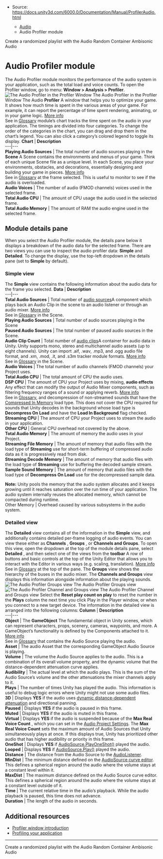 * Source: https://docs.unity3d.com/6000.0/Documentation/Manual/ProfilerAudio.html

  * [Audio](https://docs.unity3d.com/6000.0/Documentation/Manual/Audio.html)
  * Audio Profiler module


[](https://docs.unity3d.com/6000.0/Documentation/Manual/Create-randomized-playlist.html)
Create a randomized playlist with the Audio Random Container
[](https://docs.unity3d.com/6000.0/Documentation/Manual/AmbisonicAudio.html)
Ambisonic Audio
# Audio Profiler module
The Audio Profiler module monitors the performance of the audio system in your application, such as the total load and voice counts. To open the Profiler window, go to menu: **Window > Analysis > Profiler**.
![The Audio Profiler in the Profiler Window](https://docs.unity3d.com/6000.0/Documentation/uploads/Main/audio-profiler-module.png) The Audio Profiler in the Profiler Window
The Audio **Profiler** A window that helps you to optimize your game. It shows how much time is spent in the various areas of your game. For example, it can report the percentage of time spent rendering, animating, or in your game logic. [More info](https://docs.unity3d.com/6000.0/Documentation/Manual/Profiler.html)  
See in [Glossary](https://docs.unity3d.com/6000.0/Documentation/Manual/Glossary.html#Profiler) module’s chart tracks the time spent on the audio in your application. The timings are divided into four categories. To change the order of the categories in the chart, you can drag and drop them in the chart’s legend. You can also click a category’s colored legend to toggle its display.
**Chart** | **Description**  
---|---  
**Playing Audio Sources** | The total number of audio sources playing in the **Scene** A Scene contains the environments and menus of your game. Think of each unique Scene file as a unique level. In each Scene, you place your environments, obstacles, and decorations, essentially designing and building your game in pieces. [More info](https://docs.unity3d.com/6000.0/Documentation/Manual/CreatingScenes.html)  
See in [Glossary](https://docs.unity3d.com/6000.0/Documentation/Manual/Glossary.html#Scene) at the frame selected. This is useful to monitor to see if the audio is overloaded.  
**Audio Voices** | The number of audio (FMOD channels) voices used in the selected frame.  
**Total Audio CPU** | The amount of CPU usage the audio used in the selected frame.  
**Total Audio Memory** | The amount of RAM the audio engine used in the selected frame.  
## Module details pane
When you select the Audio Profiler module, the details pane below it displays a breakdown of the audio data for the selected frame. There are two views you can use to inspect the audio profiler data: **Simple** and **Detailed**. To change the display, use the top-left dropdown in the details pane (set to **Simple** by default). 
### Simple view
The **Simple** view contains the following information about the audio data for the frame you selected.
**Data** | **Description**  
---|---  
**Total Audio Sources** | Total number of [audio sources](https://docs.unity3d.com/6000.0/Documentation/Manual/class-AudioSource.html)A component which plays back an Audio Clip in the scene to an audio listener or through an audio mixer. [More info](https://docs.unity3d.com/6000.0/Documentation/Manual/class-AudioSource.html)  
See in [Glossary](https://docs.unity3d.com/6000.0/Documentation/Manual/Glossary.html#AudioSource) in the Scene.  
**Playing Audio Sources** | Total number of audio sources playing in the Scene  
**Paused Audio Sources** | The total number of paused audio sources in the Scene.  
**Audio Clip Count** | Total number of [audio clips](https://docs.unity3d.com/6000.0/Documentation/Manual/class-AudioClip.html)A container for audio data in Unity. Unity supports mono, stereo and multichannel audio assets (up to eight channels). Unity can import .aif, .wav, .mp3, and .ogg audio file format, and .xm, .mod, .it, and .s3m tracker module formats. [More info](https://docs.unity3d.com/6000.0/Documentation/Manual/class-AudioClip.html)  
See in [Glossary](https://docs.unity3d.com/6000.0/Documentation/Manual/Glossary.html#AudioClip) in the Scene.  
**Audio Voices** | The total number of audio channels (FMOD channels) your Project uses.  
**Total Audio CPU** | The total amount of CPU the audio uses.  
**DSP CPU** | The amount of CPU your Project uses by mixing, **audio effects** Any effect that can modify the output of Audio Mixer components, such as filtering frequency ranges of a sound or applying reverb. [More info](https://docs.unity3d.com/6000.0/Documentation/Manual/class-AudioEffectMixer.html)  
See in [Glossary](https://docs.unity3d.com/6000.0/Documentation/Manual/Glossary.html#AudioEffect), and decompression of non-streamed sounds that have the [Compressed In Memory](https://docs.unity3d.com/6000.0/Documentation/Manual/class-AudioClip.html) load type. This does not cover the CPU required for sounds that Unity decodes in the background whose load type is **Decompress On Load** and have the **Load In Background** flag checked.  
**Streaming CPU** | The amount of CPU your Project uses to stream the audio in your application.  
**Other CPU** | General CPU overhead not covered by the above.  
**Total Audio Memory** | The amount of memory the audio uses in your Project.  
**Streaming File Memory** | The amount of memory that audio files with the load type of **Streaming** use for short-term buffering of compressed audio data as it is progressively read from disk.  
**Streaming Decode Memory** | The amount of memory that audio files with the load type of **Streaming** use for buffering the decoded sample stream.  
**Sample Sound Memory** | The amount of memory that audio files with the load type of **Decompress On Load** use for the decompressed sample data.  
  
**Note:** Unity pools the memory that the audio system allocates and it keeps growing until it reaches saturation over the run time of your application. The audio system internally reuses the allocated memory, which cannot be compacted during runtime.  
Other Memory | Overhead caused by various subsystems in the audio system.  
### Detailed view
The **Detailed** view contains all of the information in the **Simple** view, and additionally contains detailed per-frame logging of audio events. You can view these either as **Channels** , **Groups** , or **Channels and Groups**. To open this view, open the dropdown at the top of the module details pane, select **Detailed** , and then select one of the views from the **toolbar** A row of buttons and basic controls at the top of the Unity Editor that allows you to interact with the Editor in various ways (e.g. scaling, translation). [More info](https://docs.unity3d.com/6000.0/Documentation/Manual/Toolbar.html)  
See in [Glossary](https://docs.unity3d.com/6000.0/Documentation/Manual/Glossary.html#Toolbar) at the top of the pane. 
The **Groups** view shows the hierarchy of the buses in the audio mixer. The **Channels and Groups** view displays this information alongside information about the playing sounds.
![The Audio Profiler Groups view](https://docs.unity3d.com/6000.0/Documentation/uploads/Main/audio-profiler-module-groups.png) The Audio Profiler Groups view ![The Audio Profiler Channel and Groups view](https://docs.unity3d.com/6000.0/Documentation/uploads/Main/audio-profiler-module-channel-groups.png) The Audio Profiler Channel and Groups view
Select the **Reset play count on play** to reset the number in the **Plays** column the next time you click Play in the Player window, or when you connect to a new target device.
The information in the detailed view is arranged into the following columns:
**Column** | **Description**  
---|---  
**Object** | The **GameObject** The fundamental object in Unity scenes, which can represent characters, props, scenery, cameras, waypoints, and more. A GameObject’s functionality is defined by the Components attached to it. [More info](https://docs.unity3d.com/6000.0/Documentation/Manual/class-GameObject.html)  
See in [Glossary](https://docs.unity3d.com/6000.0/Documentation/Manual/Glossary.html#GameObject) that contains the Audio Source playing the audio.  
**Asset** | The audio Asset that the corresponding GameObject Audio Source is playing.  
**Volume** | The volume the Audio Source applies to the audio. This is a combination of its overall volume property, and the dynamic volume that the distance-dependent attenuation curve applies.  
**Audibility** | The actual level at which the audio plays. This is the sum of the Audio Source’s volume and the other attenuations the mixer channels apply to it.  
**Plays** | The number of times Unity has played the audio. This information is useful to debug logic errors where Unity might not use some audio files.  
**3D** | Displays **YES** if the audio uses [dynamic distance-dependent attenuation](https://docs.unity3d.com/6000.0/Documentation/Manual/AudioMixerOverview.html) and directional panning.  
**Paused** | Displays **YES** if the audio is paused in this frame.  
**Muted** | Displays **YES** if the audio is muted in this frame.  
**Virtual** | Displays **YES** if the audio is suspended because of the **Max Real Voice Count** , which you can set in the [Audio Project Settings](https://docs.unity3d.com/6000.0/Documentation/Manual/class-AudioManager.html). The **Max Real Voice Count** sets the maximum amount of Audio Sources that Unity simultaneously plays at once. If this displays true, Unity has prioritized other audio that has higher audibility or priority in this frame.  
**OneShot** | Displays **YES** if [AudioSource.PlayOneShot()](https://docs.unity3d.com/6000.0/Documentation/ScriptReference/AudioSource.PlayOneShot.html) played the audio.  
**Looped** | Displays **YES** if [AudioSource.Play()](https://docs.unity3d.com/6000.0/Documentation/ScriptReference/AudioSource.Play.html) played the audio.  
**Distance** | The distance from the Audio Source to the [AudioListener](https://docs.unity3d.com/6000.0/Documentation/ScriptReference/AudioListener.html).  
**MinDist** | The minimum distance defined on the [AudioSource curve editor](https://docs.unity3d.com/6000.0/Documentation/Manual/class-AudioSource.html). This defines a spherical region around the audio where the volume stays at a constant level within it.  
**MaxDist** | The maximum distance defined on the Audio Source curve editor. This defines a spherical region around the audio where the volume stays at a constant level outside of it.  
**Time** | The current relative time in the audio’s playback. While the audio playback is paused, this time does not advance.  
**Duration** | The length of the audio in seconds.  
## Additional resources
  * [Profiler window introduction](https://docs.unity3d.com/6000.0/Documentation/Manual/ProfilerWindow.html)
  * [Profiling your application](https://docs.unity3d.com/6000.0/Documentation/Manual/profiler-profiling-applications.html)


* * *
[](https://docs.unity3d.com/6000.0/Documentation/Manual/Create-randomized-playlist.html)
Create a randomized playlist with the Audio Random Container
[](https://docs.unity3d.com/6000.0/Documentation/Manual/AmbisonicAudio.html)
Ambisonic Audio
